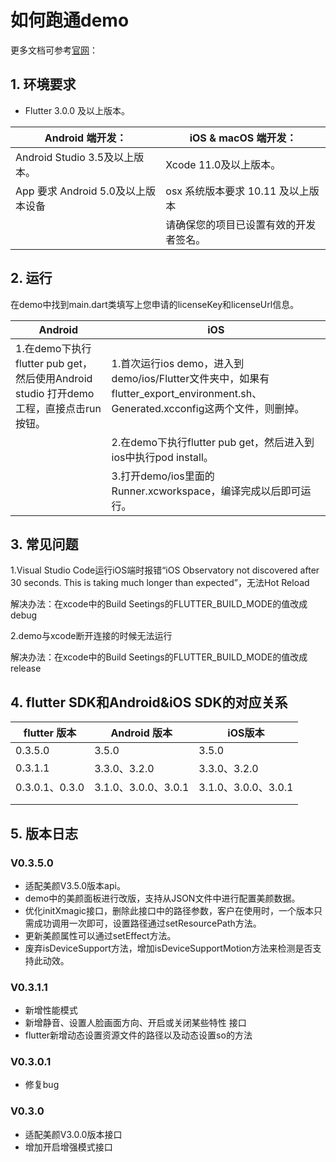 # 如何跑通demo

更多文档可参考[官网](https://cloud.tencent.com/document/product/616)：

## 1. 环境要求

- Flutter 3.0.0 及以上版本。

| Android 端开发：                   | iOS & macOS 端开发：                   |
| ---------------------------------- | -------------------------------------- |
| Android Studio 3.5及以上版本。     | Xcode 11.0及以上版本。                 |
| App 要求 Android 5.0及以上版本设备 | osx 系统版本要求 10.11 及以上版本      |
|                                    | 请确保您的项目已设置有效的开发者签名。 |

## 2. 运行

   在demo中找到main.dart类填写上您申请的licenseKey和licenseUrl信息。

| Android                                                      | iOS                                                          |
| ------------------------------------------------------------ | ------------------------------------------------------------ |
| 1.在demo下执行flutter pub get，然后使用Android studio 打开demo工程，直接点击run按钮。 | 1.首次运行ios demo，进入到demo/ios/Flutter文件夹中，如果有flutter_export_environment.sh、Generated.xcconfig这两个文件，则删掉。 |
|                                                              | 2.在demo下执行flutter pub get，然后进入到ios中执行pod install。 |
|                                                              | 3.打开demo/ios里面的Runner.xcworkspace，编译完成以后即可运行。 |

## 3. **常见问题**

1.Visual Studio Code运行iOS端时报错“iOS Observatory not discovered after 30 seconds. This is taking much longer than expected”，无法Hot Reload

解决办法：在xcode中的Build Seetings的FLUTTER_BUILD_MODE的值改成debug

2.demo与xcode断开连接的时候无法运行

解决办法：在xcode中的Build Seetings的FLUTTER_BUILD_MODE的值改成release

## 4. flutter SDK和Android&iOS SDK的对应关系

| flutter 版本   | Android 版本        | iOS版本             |
| -------------- | ------------------- | ------------------- |
| 0.3.5.0        | 3.5.0               | 3.5.0               |
| 0.3.1.1        | 3.3.0、3.2.0        | 3.3.0、3.2.0        |
| 0.3.0.1、0.3.0 | 3.1.0、3.0.0、3.0.1 | 3.1.0、3.0.0、3.0.1 |
|                |                     |                     |
|                |                     |                     |

## 5. 版本日志

### V0.3.5.0

- 适配美颜V3.5.0版本api。
- demo中的美颜面板进行改版，支持从JSON文件中进行配置美颜数据。
- 优化initXmagic接口，删除此接口中的路径参数，客户在使用时，一个版本只需成功调用一次即可，设置路径通过setResourcePath方法。
- 更新美颜属性可以通过setEffect方法。
- 废弃isDeviceSupport方法，增加isDeviceSupportMotion方法来检测是否支持此动效。

### V0.3.1.1

- 新增性能模式
- 新增静音、设置人脸画面方向、开启或关闭某些特性 接口
- flutter新增动态设置资源文件的路径以及动态设置so的方法

### V0.3.0.1

- 修复bug

### V0.3.0

- 适配美颜V3.0.0版本接口
- 增加开启增强模式接口